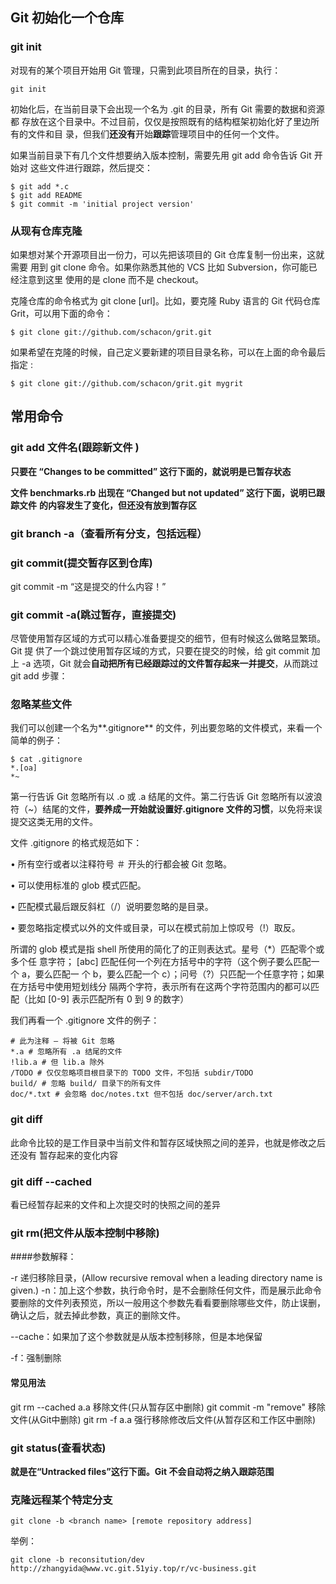 ## Git 初始化一个仓库

### git init

对现有的某个项目开始用 Git 管理，只需到此项目所在的目录，执行： 

```shell
git init
```

初始化后，在当前目录下会出现一个名为 .git 的目录，所有 Git 需要的数据和资源都
存放在这个目录中。不过目前，仅仅是按照既有的结构框架初始化好了里边所有的文件和目
录，但我们**还没有**开始**跟踪**管理项目中的任何一个文件。 



如果当前目录下有几个文件想要纳入版本控制，需要先用 git add 命令告诉 Git 开始对
这些文件进行跟踪，然后提交： 

```shell
$ git add *.c
$ git add README
$ git commit -m 'initial project version'
```

### 从现有仓库克隆 

如果想对某个开源项目出一份力，可以先把该项目的 Git 仓库复制一份出来，这就需要
用到 git clone 命令。如果你熟悉其他的 VCS 比如 Subversion，你可能已经注意到这里
使用的是 clone 而不是 checkout。 

克隆仓库的命令格式为 git clone [url]。比如，要克隆 Ruby 语言的 Git 代码仓库
Grit，可以用下面的命令： 

```shell
$ git clone git://github.com/schacon/grit.git
```

如果希望在克隆的时候，自己定义要新建的项目目录名称，可以在上面的命令最后指定 :

```shell
$ git clone git://github.com/schacon/grit.git mygrit
```

## 常用命令

### git add 文件名(跟踪新文件 )

**只要在 “Changes to be committed” 这行下面的，就说明是已暂存状态** 

**文件 benchmarks.rb 出现在 “Changed but not updated” 这行下面，说明已跟踪文件**
**的内容发生了变化，但还没有放到暂存区** 

### git branch -a（查看所有分支，包括远程）

### git commit(提交暂存区到仓库)

git commit -m “这是提交的什么内容！”

### git commit -a(跳过暂存，直接提交)

尽管使用暂存区域的方式可以精心准备要提交的细节，但有时候这么做略显繁琐。Git 提
供了一个跳过使用暂存区域的方式，只要在提交的时候，给 git commit 加上 -a 选项，Git
就会**自动把所有已经跟踪过的文件暂存起来一并提交**，从而跳过 git add 步骤： 

### 忽略某些文件 

我们可以创建一个名为**.gitignore** 的文件，列出要忽略的文件模式，来看一个简单的例子： 

```shell
$ cat .gitignore
*.[oa]
*~
```

第一行告诉 Git 忽略所有以 .o 或 .a 结尾的文件。第二行告诉 Git 忽略所有以波浪符（~）结尾的文件，**要养成一开始就设置好.gitignore 文件的习惯**，以免将来误提交这类无用的文件。

文件 .gitignore 的格式规范如下：

• 所有空行或者以注释符号 ＃ 开头的行都会被 Git 忽略。

• 可以使用标准的 glob 模式匹配。

• 匹配模式最后跟反斜杠（/）说明要忽略的是目录。

• 要忽略指定模式以外的文件或目录，可以在模式前加上惊叹号（!）取反。

所谓的 glob 模式是指 shell 所使用的简化了的正则表达式。星号（*）匹配零个或多个任  意字符； [abc] 匹配任何一个列在方括号中的字符（这个例子要么匹配一个 a，要么匹配一  个 b，要么匹配一个 c）；问号（?）只匹配一个任意字符；如果在方括号中使用短划线分  隔两个字符，表示所有在这两个字符范围内的都可以匹配（比如 [0-9] 表示匹配所有 0 到  9 的数字）

我们再看一个 .gitignore 文件的例子： 

```shell
# 此为注释 – 将被 Git 忽略
*.a # 忽略所有 .a 结尾的文件
!lib.a # 但 lib.a 除外
/TODO # 仅仅忽略项目根目录下的 TODO 文件，不包括 subdir/TODO
build/ # 忽略 build/ 目录下的所有文件
doc/*.txt # 会忽略 doc/notes.txt 但不包括 doc/server/arch.txt
```

### git diff 

此命令比较的是工作目录中当前文件和暂存区域快照之间的差异，也就是修改之后还没有
暂存起来的变化内容 

### git diff --cached

看已经暂存起来的文件和上次提交时的快照之间的差异 



### git rm(把文件从版本控制中移除)

####参数解释：

-r  递归移除目录，(Allow recursive removal when a leading directory name is given.)
-n：加上这个参数，执行命令时，是不会删除任何文件，而是展示此命令要删除的文件列表预览，所以一般用这个参数先看看要删除哪些文件，防止误删，确认之后，就去掉此参数，真正的删除文件。  

--cache：如果加了这个参数就是从版本控制移除，但是本地保留

-f：强制删除

#### 常见用法

git rm --cached a.a 移除文件(只从暂存区中删除)
git commit -m "remove" 移除文件(从Git中删除)
git rm -f a.a 强行移除修改后文件(从暂存区和工作区中删除)

### git status(查看状态)

**就是在“Untracked files”这行下面。Git 不会自动将之纳入跟踪范围** 

### 克隆远程某个特定分支

```shell
git clone -b <branch name> [remote repository address]
```

举例：

```shell
git clone -b reconsitution/dev http://zhangyida@www.vc.git.51yiy.top/r/vc-business.git
```

####  